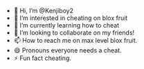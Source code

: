 - 👋 Hi, I’m @Kenjiboy2
- 👀 I’m interested in cheating on blox fruit
- 🌱 I’m currently learning how to cheat
- 💞️ I’m looking to collaborate on my friends!
- 📫 How to reach me on max level blox fruit.
- 😄 Pronouns everyone needs a cheat.
- ⚡ Fun fact cheating.
  

<!---
Kenjiboy2/Kenjiboy2 is a ✨ special ✨ repository because its `README.md` (this file) appears on your GitHub profile.
You can click the Preview link to take a look at your changes.
--->
